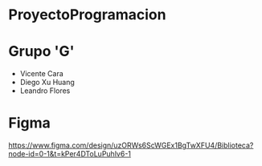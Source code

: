 # ProyectoProgramacion

# Grupo 'G'
- Vicente Cara
- Diego Xu Huang
- Leandro Flores

# Figma
https://www.figma.com/design/uzORWs6ScWGEx1BgTwXFU4/Biblioteca?node-id=0-1&t=kPer4DToLuPuhlv6-1
